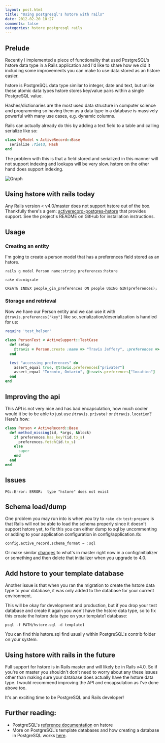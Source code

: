 ```yaml
---
layout: post.html
title: "Using postgresql's hstore with rails"
date: 2012-02-20 18:27
comments: false
categories: hstore postgresql rails
---
```


## Prelude

Recently I implemented a piece of functionality that used PostgreSQL's hstore
data type in a Rails application and I'd like to share how we did it including
some improvements you can make to use data stored as an hstore easier.

hstore is PostgreSQL data type similar to integer, date and text, but
unlike these atomic data types hstore stores key/value pairs within a single
PostgreSQL value.

Hashes/dictionaries are the most used data structure in computer science and
programming so having them as a data type in a database is massively
powerful with many use cases, e.g. dynamic columns.

Rails can actually already do this by adding a text field to a table and
calling serialize like so:

``` ruby
class MyModel < ActiveRecord::Base
  serialize :field, Hash
end
```

The problem with this is that a field stored and serialized in this manner will not
support indexing and lookups will be very slow. hstore on the other hand does support indexing.

![Graph](https://docs.google.com/spreadsheet/oimg?key=0At-PylhYQ8Q0dDVlblluWW1kQUxpZWUyZElLMVJCUmc&oid=1&zx=jfvyr8xso2hq)

## Using hstore with rails today

Any Rails version < v4.0/master does not support hstore out of
the box. Thankfully there's a gem: [activerecord-postgres-hstore](https://github.com/softa/activerecord-postgres-hstore)
that provides support. See the project's README on GitHub for installation
instructions.

## Usage

### Creating an entity

I'm going to create a person model that has a preferences field stored as an
hstore.

`rails g model Person name:string preferences:hstore`

`rake db:migrate`

`CREATE INDEX people_gin_preferences ON people USING GIN(preferences);`

### Storage and retrieval

Now we have our Person entity and we can use it with `@travis.preferences["key"]` like so, serialization/deserialization is handled
for us:

``` ruby
require 'test_helper'

class PersonTest < ActiveSupport::TestCase
  def setup
    @travis = Person.create :name => "Travis Jeffery", :preferences => {"private?" => true, "location" => "Toronto, Ontario"}
  end

  test "accessing preferences" do
    assert_equal true, @travis.preferences["private?"]
    assert_equal "Toronto, Ontario", @travis.preferences["location"]
  end
end
```

## Improving the api

This API is not very nice and has bad encapsulation, how much cooler would
it be to be able to just use `@travis.private?` or `@travis.location`? Here's
how:

``` ruby
class Person < ActiveRecord::Base
  def method_missing(id, *args, &block)
    if preferences.has_key?(id.to_s)
      preferences.fetch(id.to_s)
    else
      super
    end
  end
end
```

## Issues

`PG::Error: ERROR:  type "hstore" does not exist`

## Schema load/dump

One problem you may run into is when you try to `rake db:test:prepare` is that
Rails will not be able to load the schema properly since it doesn't support
hstore yet, to fix this you can either dump to sql by uncommenting or adding to your
application configuration in config/application.rb:

`config.active_record.schema_format = :sql`

Or make similar [changes](https://github.com/rails/rails/pull/4896) to what's
in master right now in a config/initializer or something and then delete
that initializer when you upgrade to 4.0.

## Add hstore to your template database

Another issue is that when you ran the migration to create the hstore data type to
your database, it was only added to the database for your current environment.

This will be okay for development and production, but if you drop your test
database and create it again you won't have the hstore data type, so to fix this
create the hstore data type on your template1 database:

`psql -f PATH/hstore.sql -d template1`

You can find this hstore.sql find usually within PostgreSQL's contrib folder on
your system.

## Using hstore with rails in the future

Full support for hstore is in Rails master and will likely be in Rails v4.0. So
if you're on master you shouldn't don't need to worry about any these issues other than making sure your
database does actually have the hstore data type. I would recommend improving the API and encapsulation as I've done above too.

It's an exciting time to be PostgreSQL and Rails developer!

## Further reading:

- PostgreSQL's [reference documentation](http://www.postgresql.org/docs/9.1/static/hstore.html) on hstore
- More on PostgreSQL's template databases and how creating a database in
PostgreSQL works [here](http://www.postgresql.org/docs/8.1/static/manage-ag-templatedbs.html).

